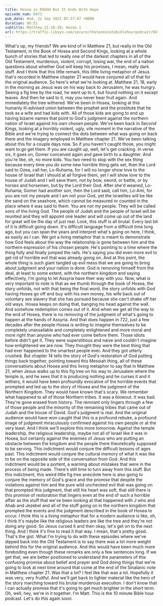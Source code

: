 ```yaml
---
title: Hosea is ROUGH But It Ends With Hope
episode_num: 0473
pub_date: Wed, 22 Sep 2021 05:27:47 +0000
duration: 08:51
subtitle: Matthew 21:18-20; Hosea 1
url: https://traffic.libsyn.com/secure/thetenminutebiblehourpodcast/0473_-_Hosea_is_ROUGH_But_It_Ends_With_Hope.mp3
---
```


 What's up, my friends? We are kind of in Matthew 21, but really in the Old Testament, in the Book of Hosea and Second Kings, looking at a whole bunch of stories that led to really one of the darkest chapters in all of the Old Testament, murderous, violent, corrupt, losing war, the end of a nation questions about whether God will keep his promises, I mean, really dark stuff. And I think that this little remark, this little living metaphor of Jesus that's recorded in Matthew chapter 21 would have conjured all of that for the original audience. So here's what we're looking at. Matthew 21, 18, early in the morning as Jesus was on his way back to Jerusalem, he was hungry. Seeing a fig tree by the road, he went up to it, but found nothing on it except leaves. And then he said to it, may you never bear fruit again. And immediately the tree withered. We've been in Hosea, looking at this humanly ill-advised union between the prophet and the prostitute that he took as a wife and had kids with. All of those kids are going to end up having bizarre names that point to God's judgment against the northern nation of Israel against his own chosen people. We've been back in Second Kings, looking at a horribly violent, ugly, vile moment in the narrative of the Bible and we're trying to connect the dots between what was going on back there and the imagery employed in Matthew chapter 21. We've been talking about this for a couple days now. So if you haven't caught those, you might want to go get them. If you are caught up, well, let's get cracking. In verse six, it goes on, Gomer conceived again and gave birth to a daughter. And you're like, oh, no more kids. You two need to stop with the sex thing because every time you do some new horrible thing gets set, then the Lord said to Ozea, call her, Lo-Ruhama, for I will no longer show love to the house of Israel that I should at all forgive them, yet I will show love to the house of Judah and I will save them, not by bow, sword, or battle, or by horses and horsemen, but by the Lord their God. After she'd weaned, Lo-Ruhama, Gomer had another son, then the Lord said, call him, Lo-Ami, for you are not my people and I am not your God, yet the Israelites will be like the sand on the seashore, which cannot be measured or counted in the place where it was said to them. You are not my people. They will be called sons of the living God. The people of Judah and the people of Israel will be reunited and they will appoint one leader and will come up out of the land for great will be the day of just real. Look, this stuff is all brutal. Every last bit of it is difficult going down. It's difficult language from a difficult time long ago, but you can span the years and interpret what's going on here, I think, as easily as I can. We got a living metaphor that is meant to demonstrate how God feels about the way the relationship is gone between him and the northern expression of his chosen people. He's pointing to a time where the thing fully and finally jumped the rails. He's saying you did even more evil to get rid of horrible evil that was already going on. And at this point, the whole thing is such giant tangled up evil mess that we are going to bring about judgment and your nation is done. God is removing himself from the deal, at least to some extent, with the northern kingdom and saying effectively, I'm going to let Assyria have their way with you. Now, what is very important to note is that as we thumb through the book of Hosea, the story unfolds, not with that being the final word, the story unfolds with God having Hosea go off and buy with his own money, his wife back out of voluntary sex slavery that she has pursued because she can't shake off her old ways. Hosea keeps on doing that, banging his head against the wall. And somehow redemption comes out of it. And when we get all the way to the end of Hosea, there is no removing of the judgment of what's going to happen at the hands of Assyria. And that does happen in 722, just a few decades after the people Hosea is writing to imagine themselves to be completely unassailable and completely enlightened and more moral and more right than anyone who had ever come before them. Those idiots before didn't get it. They were superstitious and naive and couldn't imagine how enlightened we are now. They thought they were the best thing that had ever happened to the smartest people ever. And they got utterly crushed. But chapter 14 tells the story of God's restoration of God putting things back together, pointing toward this Messiah thing, all of these conversations about Hosea and this living metaphor to say that in Matthew 21, when Jesus walks up to this fig tree on his way to Jerusalem where the temple is, and he sees that it is producing nothing and he curses it and it withers, it would have been profoundly evocative of the horrible events that prompted and led up to the story of Hosea and the judgment of the Northern Kingdom. They would have known that's scary. We remember what happened to all of those Northern tribes. It was a blowout. It was bad. They're gone erased from history. The remnant only lingers through a few of those people and the minority of the remaining tribes that came out of Judah and the house of David. God's judgment is real. And the original audience would have won caught that this is a profound rebuke, a profound image of judgment miraculously confirmed against his own people or at the very least. And I think we'll explore this more tomorrow. Against the temple leadership, the religious leadership, maybe not all of Israel like it was in Hosea, but certainly against the enemies of Jesus who are putting an obstacle between the kingdom and the people there theoretically supposed to be serving. This indictment would conjure the difficult lessons of ages past. This indictment would conjure the cultural memory of what it was like to be on the opposite side of the conversation from God. And this indictment would be a portent, a warning about mistakes that were in the process of being made. There's still time to turn away from this stuff. But this indictment, this weird little fig tree anecdote here is also going to conjure the memory of God's grace and the promise that despite the violations against him and the pure wild unchecked evil that was going on that prompted this judgment, that still his heart was soft, that still there is this promise of restoration that lingers even at the end of such a horrible affair as the stuff that we've been looking at that happened with J who and Ahab and Jezebel and all of the stuff going on in the northern kingdom that prompted the events and the judgment described in the book of Hosea to occur. I think this is a living metaphor that for a modern audience is like, oh, I think it's maybe like the religious leaders are like the tree and they're not doing any good. So Jesus cursed it and then okay, let's get on to the next thing. And I think it's fine to read it that way. I mean, that's pretty good. That's the gist. What I'm trying to do with these episodes where we've dipped back into the Old Testament is to say there was a lot more weight behind this for the original audience. And this would have been much more foreboding even though these remarks are only a few sentences long. If we get that, we are better positioned to understand the parameters of this confusing promise about belief and prayer and God doing things that we're going to look at next time around that come at the end of the Sinalanic note in Matthew chapter 21. Was that a lot? I feel like that was a lot. Hopefully it was very, very fruitful. And we'll get back to lighter material like the hero of the story marching toward his brutal murderous execution. I don't know that I can actually promise that it's going to get much brighter in the short term. Oh, well, hey, we're in it together. I'm Matt. This is the 10 minute Bible hour podcast. Let's do this again soon.